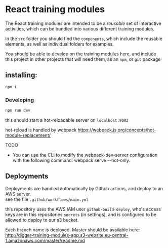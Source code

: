 # React training modules


The React training modules are intended to be a _reusable_ set of interactive activities, which can be
bundled into various different training modules.

In the `src` folder you should find the `components`, which include the reusable elements,
as well as individual folders for examples.

You should be able to develop on the training modules here, and include this project in other 
projects that will need them, as an `npm`, or `git` package

## installing:

```bash
npm i
```

### Developing

```bash
npm run dev
```

this should start a hot-reloadable server on `localhost:9002`

hot-reload is handled by webpack https://webpack.js.org/concepts/hot-module-replacement/


TODO
 - You can use the CLI to modify the webpack-dev-server configuration with the following command: webpack serve --hot-only.


## Deployments

Deployments are handled automatically by Github actions, and deploy to an AWS server.  
see the file `.github/workflows/main.yml`

this repository uses the AWS IAM user `github-build-deploy`, who's access keys are in this repositories `secrets` (in settings), and is configured to be allowed to deploy to our s3 bucket.

Each branch name is deployed.  Master should be available here:
http://digger-training-modules-app.s3-website.eu-central-1.amazonaws.com/master/readme.md
